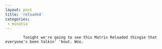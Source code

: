 ```yaml
---
layout: post
title: 'reloaded'
categories:
 - minutia
---
```



			Tonight we're going to see this Matrix Reloaded thingie that everyone's been talkin' 'bout. Woo.
		


			
		